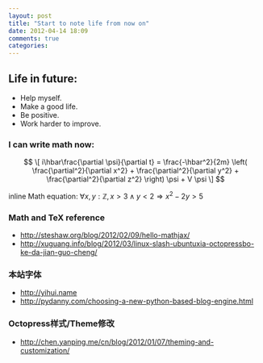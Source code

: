 ```yaml
---
layout: post
title: "Start to note life from now on"
date: 2012-04-14 18:09
comments: true
categories: 
---
```


## Life in future:
- Help myself.
- Make a good life.
- Be positive.
- Work harder to improve.

### I can write math now:
$$
\[ i\hbar\frac{\partial \psi}{\partial t}
  = \frac{-\hbar^2}{2m} \left(
    \frac{\partial^2}{\partial x^2}
    + \frac{\partial^2}{\partial y^2}
    + \frac{\partial^2}{\partial z^2}
  \right) \psi + V \psi \]
$$

inline Math equation: $\forall x, y : \mathbb{Z}, x > 3 \land y < 2 \Rightarrow x^2 - 2y > 5$

### Math and TeX reference
- http://steshaw.org/blog/2012/02/09/hello-mathjax/
- http://xuguang.info/blog/2012/03/linux-slash-ubuntuxia-octopressbo-ke-da-jian-guo-cheng/


### 本站字体 
- http://yihui.name
- http://pydanny.com/choosing-a-new-python-based-blog-engine.html

### Octopress样式/Theme修改
- http://chen.yanping.me/cn/blog/2012/01/07/theming-and-customization/

